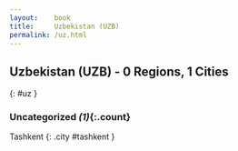 ```yaml
---
layout:    book
title:     Uzbekistan (UZB)
permalink: /uz.html
---
```


## Uzbekistan (UZB) - 0 Regions, 1 Cities
{: #uz }





### Uncategorized _(1)_{:.count}


Tashkent  {: .city #tashkent } <br>


 
